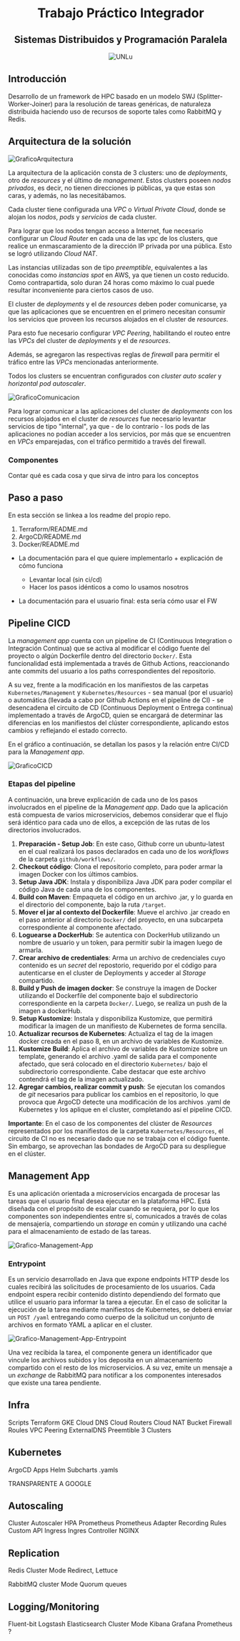 <h1 align="center">Trabajo Práctico Integrador </h1>
<h2 align="center">Sistemas Distribuidos y Programación Paralela</h2>

<p align="center">
<img src="https://www.universidades.com.ar/logos/original/logo-universidad-nacional-de-lujan.png" alt="UNLu">
</p>

## Introducción


Desarrollo de un framework de HPC basado en un modelo SWJ (Splitter-Worker-Joiner) para la resolución de tareas genéricas,
de naturaleza distribuida haciendo uso de recursos de soporte tales como RabbitMQ y Redis.  

## Arquitectura de la solución
![GraficoArquitectura](Imagenes/ideas-final-sdypp-Arquitectura.png)

La arquitectura de la aplicación consta de 3 clusters: uno de *deployments*, otro de *resources* y el último de *management*. Estos clusters poseen *nodos privados*, es decir, no tienen direcciones ip públicas, ya que estas son caras, y además, no las necesitábamos. 

Cada cluster tiene configurada una *VPC* o *Virtual Private Cloud*, donde se alojan los *nodos*, *pods* y *servicios* de cada cluster.

Para lograr que los nodos tengan acceso a Internet, fue necesario configurar un *Cloud Router* en cada una de las *vpc* de los clusters, que realice un enmascaramiento de la dirección IP privada por una pública. Esto se logró utilizando *Cloud NAT*.

Las instancias utilizadas son de tipo *preemptible*, equivalentes a las conocidas como *instancias spot* en AWS, ya que tienen un costo reducido. Como contrapartida, solo duran 24 horas como máximo lo cual puede resultar inconveniente para ciertos casos de uso.

El cluster de *deployments* y el de *resources* deben poder comunicarse, ya que las aplicaciones que se encuentren en el primero necesitan consumir los servicios que proveen los recursos alojados en el cluster de *resources*.

Para esto fue necesario configurar *VPC Peering*, habilitando el routeo entre las *VPCs* del cluster de *deployments* y el de *resources*.

Además, se agregaron las respectivas reglas de *firewall* para permitir el tráfico entre las *VPCs* mencionadas anteriormente.

Todos los clusters se encuentran configurados con *cluster auto scaler* y *horizontal pod autoscaler*.

![GraficoComunicacion](Imagenes/ideas-final-sdypp-ServiciosInternos.png)

Para lograr comunicar a las aplicaciones del cluster de *deployments* con los recursos alojados en el cluster de *resources* fue necesario levantar servicios de tipo "internal", ya que - de lo contrario - los pods de las aplicaciones no podían acceder a los servicios, por más que se encuentren en *VPCs* emparejadas, con el tráfico permitido a través del firewall.

### Componentes 

Contar qué es cada cosa y que sirva de intro para los conceptos


## Paso a paso

En esta sección se linkea a los readme del propio repo. 

1. Terraform/README.md
2. ArgoCD/README.md
3. Docker/README.md 

- La documentación para el que quiere implementarlo + explicación de cómo funciona 
    - Levantar local (sin ci/cd)
    - Hacer los pasos idénticos a como lo usamos nosotros


- La documentación para el usuario final: esta sería cómo usar el FW

## Pipeline CICD

La *management app* cuenta con un pipeline de CI (Continuous Integration o Integración Continua) que se activa al modificar el código fuente del proyecto o algún Dockerfile dentro del directorio `Docker/`. Esta funcionalidad está implementada a través de Github Actions, reaccionando ante commits del usuario a los paths correspondientes del repositorio.

A su vez, frente a la modificación en los manifiestos de las carpetas `Kubernetes/Management` y `Kubernetes/Resources` - sea manual (por el usuario) o automática (llevada a cabo por Github Actions en el pipeline de CI) - se desencadena el circuito de CD (Continuous Deployment o Entrega continua) implementado a través de ArgoCD, quien se encargará de determinar las diferencias en los manifiestos del clúster correspondiente, aplicando estos cambios y reflejando el estado correcto. 

En el gráfico a continuación, se detallan los pasos y la relación entre CI/CD para la *Management app*.


![GraficoCICD](Imagenes/ideas-final-sdypp-Github-Actions.png)


### Etapas del pipeline

A continuación, una breve explicación de cada uno de los pasos involucrados en el pipeline de la *Management app*. Dado que la aplicación está compuesta de varios microservicios, debemos considerar que el flujo será idéntico para cada uno de ellos, a excepción de las rutas de los directorios involucrados.

1. **Preparación - Setup Job**: En este caso, Github corre un ubuntu-latest en el cual realizará los pasos declarados en cada uno de los *workflows* de la carpeta `github/workflows/`.
2. **Checkout código**: Clona el repositorio completo, para poder armar la imagen Docker con los últimos cambios.
3. **Setup Java JDK**: Instala y disponibiliza Java JDK para poder compilar el código Java de cada una de los componentes.
4. **Build con Maven**: Empaqueta el código en un archivo .jar, y lo guarda en el directorio del componente, bajo la ruta `/target`.
5. **Mover el jar al contexto del Dockerfile**: Mueve el archivo .jar creado en el paso anterior al directorio `Docker/` del proyecto, en una subcarpeta correspondiente al componente afectado.
6. **Loguearse a DockerHub**: Se autentica con DockerHub utilizando un nombre de usuario y un token, para permitir subir la imagen luego de armarla.
7. **Crear archivo de credentiales**: Arma un archivo de credenciales cuyo contenido es un *secret* del repostorio, requerido por el código para autenticarse en el cluster de Deployments y acceder al *Storage* compartido.
8. **Build y Push de imagen docker**: Se construye la imagen de Docker utilizando el Dockerfile del componente bajo el subdirectorio correspondiente en la carpeta `Docker/`. Luego, se realiza un push de la imagen a dockerHub.
9. **Setup Kustomize**: Instala y disponibiliza Kustomize, que permitirá modificar la imagen de un manifiesto de Kubernetes de forma sencilla.
10. **Actualizar recursos de Kubernetes**: Actualiza el tag de la imagen docker creada en el paso 8, en un archivo de variables de Kustomize.
11. **Kustomize Build**: Aplica el archivo de variables de Kustomize sobre un template, generando el archivo .yaml de salida para el componente afectado, que será colocado en el directorio `Kubernetes/` bajo el subdirectorio correspondiente. Cabe destacar que este archivo contendrá el tag de la imagen actualizado.
12. **Agregar cambios, realizar commit y push**: Se ejecutan los comandos de *git* necesarios para publicar los cambios en el repositorio, lo que provoca que ArgoCD detecte una modificación de los archivos .yaml de Kubernetes y los aplique en el cluster, completando así el pipeline CICD.

**Importante**: En el caso de los componentes del clúster de *Resources* representados por los manifiestos de la carpeta `Kubernetes/Resources`, el circuito de CI no es necesario dado que no se trabaja con el código fuente. Sin embargo, se aprovechan las bondades de ArgoCD para su despliegue en el clúster.


## Management App

Es una aplicación orientada a microservicios encargada de procesar las tareas que el usuario final desea ejecutar en la plataforma HPC. Está diseñada con el propósito de escalar cuando se requiera, por lo que los componentes son independientes entre sí, comunicados a través de colas de mensajería, compartiendo un *storage* en común y utilizando una caché para el almacenamiento de estado de las tareas. 


![Grafico-Management-App](Imagenes/ideas-final-sdypp-Management-app.png)


### Entrypoint 

Es un servicio desarrollado en Java que expone endpoints HTTP desde los cuales recibirá las solicitudes de procesamiento de los usuarios. Cada endpoint espera recibir contenido distinto dependiendo del formato que utilice el usuario para informar la tarea a ejecutar. En el caso de solicitar la ejecución de la tarea mediante manifiestos de Kubernetes, se deberá enviar un `POST /yaml` entregando como cuerpo de la solicitud un conjunto de archivos en formato YAML a aplicar en el cluster. 

![Grafico-Management-App-Entrypoint](Imagenes/ideas-final-sdypp-Entrypoint.png")

Una vez recibida la tarea, el componente genera un identificador que vincule los archivos subidos y los deposita en un almacenamiento compartido con el resto de los microservicios. A su vez, emite un mensaje a un *exchange* de RabbitMQ para notificar a los componentes interesados que existe una tarea pendiente.


## Infra

Scripts
Terraform
GKE
Cloud DNS
Cloud Routers
Cloud NAT
Bucket
Firewall Roules
VPC Peering
ExternalDNS
Preemtible
3 Clusters

## Kubernetes

ArgoCD Apps
Helm Subcharts
.yamls

TRANSPARENTE A GOOGLE

## Autoscaling

Cluster Autoscaler
HPA
Prometheus
Prometheus Adapter
Recording Rules
Custom API
Ingress
Ingres Controller NGINX

## Replication

Redis Cluster Mode
Redirect, Lettuce

RabbitMQ cluster Mode
Quorum queues

## Logging/Monitoring

Fluent-bit
Logstash
Elasticsearch Cluster Mode
Kibana
Grafana
Prometheus ?
